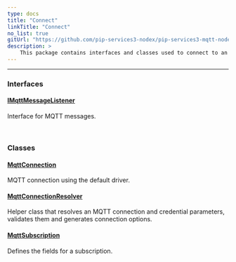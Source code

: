 ```yaml
---
type: docs
title: "Connect"
linkTitle: "Connect"
no_list: true
gitUrl: "https://github.com/pip-services3-nodex/pip-services3-mqtt-nodex"
description: >
    This package contains interfaces and classes used to connect to an MQTT broker.
---
```

---

<div class="module-body"> 

### Interfaces

#### [IMqttMessageListener](imqtt_message_listener)
Interface for MQTT messages.

<br>

### Classes

#### [MqttConnection](mqtt_connection)
MQTT connection using the default driver.


#### [MqttConnectionResolver](mqtt_connection_resolver)
Helper class that resolves an MQTT connection and credential parameters, validates them and generates connection options.

#### [MqttSubscription](mqtt_subscription)
Defines the fields for a subscription.

</div>
